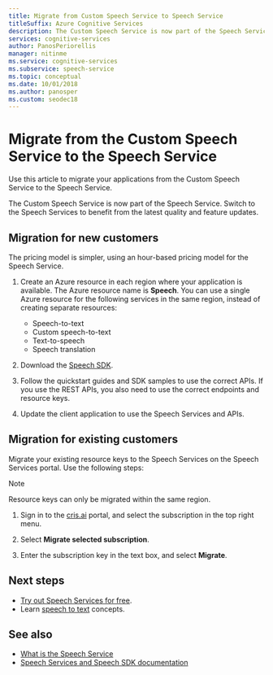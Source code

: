 ```yaml
---
title: Migrate from Custom Speech Service to Speech Service
titleSuffix: Azure Cognitive Services
description: The Custom Speech Service is now part of the Speech Service. Switch to the Speech Service to benefit from the latest quality and feature updates.
services: cognitive-services
author: PanosPeriorellis
manager: nitinme
ms.service: cognitive-services
ms.subservice: speech-service
ms.topic: conceptual
ms.date: 10/01/2018
ms.author: panosper
ms.custom: seodec18
---
```

# Migrate from the Custom Speech Service to the Speech Service

Use this article to migrate your applications from the Custom Speech Service to the Speech Service.

The Custom Speech Service is now part of the Speech Service. Switch to the Speech Services to benefit from the latest quality and feature updates.

## Migration for new customers

The pricing model is simpler, using an hour-based pricing model for the Speech Service.  

1. Create an Azure resource in each region where your application is available. The Azure resource name is **Speech**. You can use a single Azure resource for the following services in the same region, instead of creating separate resources:

    * Speech-to-text
    * Custom speech-to-text
    * Text-to-speech
    * Speech translation

2. Download the [Speech SDK](speech-sdk.md).

3. Follow the quickstart guides and SDK samples to use the correct APIs. If you use the REST APIs, you also need to use the correct endpoints and resource keys.

4. Update the client application to use the Speech Services and APIs.

## Migration for existing customers

Migrate your existing resource keys to the Speech Services on the Speech Services portal. Use the following steps:

> [!NOTE]
> Resource keys can only be migrated within the same region.

1. Sign in to the [cris.ai](https://cris.ai/Home/CustomSpeech) portal, and select the subscription in the top right menu.

2. Select **Migrate selected subscription**.

3. Enter the subscription key in the text box, and select **Migrate**.

## Next steps

* [Try out Speech Services for free](get-started.md).
* Learn [speech to text](./speech-to-text.md) concepts.

## See also

* [What is the Speech Service](overview.md)
* [Speech Services and Speech SDK documentation](speech-sdk.md#get-the-sdk)
